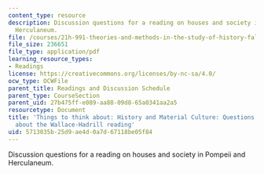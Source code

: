 ```yaml
---
content_type: resource
description: Discussion questions for a reading on houses and society in Pompeii and
  Herculaneum.
file: /courses/21h-991-theories-and-methods-in-the-study-of-history-fall-2014/5713035b25d9ae4d0a7d67118be05f84_MIT21H_991F14_HistoryMat.pdf
file_size: 236651
file_type: application/pdf
learning_resource_types:
- Readings
license: https://creativecommons.org/licenses/by-nc-sa/4.0/
ocw_type: OCWFile
parent_title: Readings and Discussion Schedule
parent_type: CourseSection
parent_uid: 27b475ff-e089-aa88-09d8-65a0341aa2a5
resourcetype: Document
title: 'Things to think about: History and Material Culture: Questions from Will Broadhead
  about the Wallace-Hadrill reading'
uid: 5713035b-25d9-ae4d-0a7d-67118be05f84
---
```

Discussion questions for a reading on houses and society in Pompeii and Herculaneum.